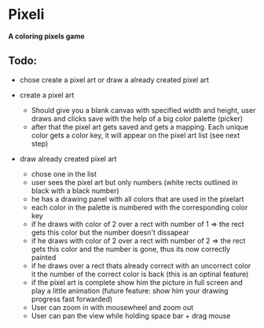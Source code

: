 # Pixeli

**A coloring pixels game**

## Todo:

- chose create a pixel art or draw a already created pixel art
- create a pixel art

  - Should give you a blank canvas with specified width and height, user draws and clicks save with the help of a big color palette (picker)
  - after that the pixel art gets saved and gets a mapping. Each unique color gets a color key, it will appear on the pixel art list (see next step)

- draw already created pixel art
  - chose one in the list
  - user sees the pixel art but only numbers (white rects outlined in black with a black number)
  - he has a drawing panel with all colors that are used in the pixelart
  - each color in the palette is numbered with the corresponding color key
  - if he draws with color of 2 over a rect with number of 1 => the rect gets this color but the number doesn't dissapear
  - if he draws with color of 2 over a rect with number of 2 => the rect gets this color and the number is gone, thus its now correctly painted
  - if he draws over a rect thats already correct with an uncorrect color it the number of the correct color is back (this is an optinal feature)
  - if the pixel art is complete show him the picture in full screen and play a little animation (future feature: show him your drawing progress fast forwarded)
  - User can zoom in with mousewheel and zoom out
  - User can pan the view while holding space bar + drag mouse
